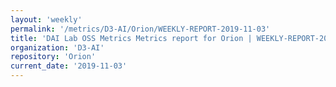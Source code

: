 ```yaml
---
layout: 'weekly'
permalink: '/metrics/D3-AI/Orion/WEEKLY-REPORT-2019-11-03'
title: 'DAI Lab OSS Metrics Metrics report for Orion | WEEKLY-REPORT-2019-11-03'
organization: 'D3-AI'
repository: 'Orion'
current_date: '2019-11-03'
---
```

